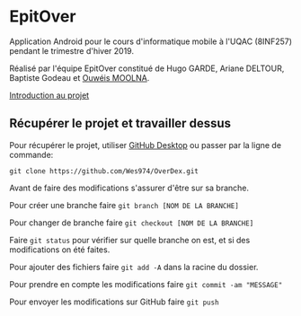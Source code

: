 # EpitOver

Application Android pour le cours d'informatique mobile à l'UQAC (8INF257) pendant le trimestre d'hiver 2019.

Réalisé par l'équipe EpitOver constitué de Hugo GARDE, Ariane DELTOUR, Baptiste Godeau et [Ouwéis MOOLNA](https://github.com/Wes974).

[Introduction au projet](docs/EpitOver.pdf)

## Récupérer le projet et travailler dessus

Pour récupérer le projet, utiliser [GitHub Desktop](https://desktop.github.com) ou passer par la ligne de commande:

`git clone https://github.com/Wes974/OverDex.git`

Avant de faire des modifications s'assurer d'être sur sa branche.

Pour créer une branche faire `git branch [NOM DE LA BRANCHE]`

Pour changer de branche faire `git checkout [NOM DE LA BRANCHE]`

Faire `git status` pour vérifier sur quelle branche on est, et si des modifications on été faites.

Pour ajouter des fichiers faire `git add -A` dans la racine du dossier.

Pour prendre en compte les modifications faire `git commit -am "MESSAGE"`

Pour envoyer les modifications sur GitHub faire `git push`
